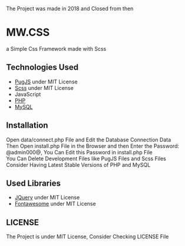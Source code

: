 
The Project was made in 2018 and Closed from then  

# MW.CSS 
a Simple Css Framework made with Scss

## Technologies Used
* [PugJS](https://pugjs.org) under MIT License
* [Scss](https://sass-lang.com) under MIT License
* JavaScript
* [PHP](https://php.net)
* [MySQL](https://mysql.com)

## Installation
Open data/connect.php File and Edit the Database Connection Data  
Then Open install.php File in the Browser and then Enter the Password: @admin000@, You Can Edit this Password in install.php File  
You Can Delete Development Files like PugJS Files and Scss Files  
Consider Having Latest Stable Versions of PHP and MySQL

## Used Libraries
* [JQuery](https://jquery.com/) under MIT License
* [Fontawesome](https://fontawesome.com) under MIT License

## LICENSE
The Project is under MIT License, Consider Checking LICENSE File
